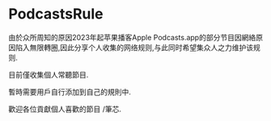 # PodcastsRule

由於众所周知的原因2023年起苹果播客Apple Podcasts.app的部分节目因網絡原因陷入無限轉圈,因此分享个人收集的网络规则,与此同时希望集众人之力维护该规则.

目前僅收集個人常聽節目.

暫時需要用戶自行添加到自己的規則中.

歡迎各位貢獻個人喜歡的節目 /筆芯.



